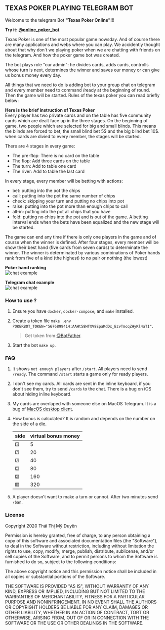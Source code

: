 ## TEXAS POKER PLAYING TELEGRAM BOT

Welcome to the telegram Bot **"Texas Poker Online"**!!!

**Try it: [@online_poker_bot](https://t.me/online_poker_bot)**

Texas Poker is one of the most popular game nowsday. And of course there are many applications and webs where you can play. We accidently thought about that why don't we playing poker when we are chatting with friends on the telegram. And how the poker game bot was created. 

The bot plays role "our admin": he divides cards, adds cards, controlls whose turn is next, determines the winner and saves our money or can give us bonus money every day.

All things that we need to do is adding bot to your group chat on telegram and every member need to  command /ready at the beginning of round. Then the game will be started. Rules of the texas poker you can read briefly below:

**Here is the brief instruction of Texas Poker**\
Every player has two private cards and on the table has five community cards which are dealt face up in the three stages.
On the beginning of game, two people which are selected for big and small blinds. This means the blinds are forced to bet, the small blind bet 5\$ and the big blind bet 10\$.
when cards are divied to every member, the stages will be started.

There are 4 stages in every game:
- The pre-flop: There is no card on the table
- The flop: Add three cards on the table
- The turn: Add to table one card 
- The river: Add to table the last card

In every stage, every member will be betting with actions:
- bet: putting into the pot the chips
- call: putting into the pot the same number of chips
- check: skipping your turn and putting no chips into pot
- raise: putting into the pot more than enough chips to call 
- all-in: putting into the pot all chips that you have
- fold: putting no chips into the pot and is out of the game.
A betting interval ends when the bets have been equalized and the new stage will be started.

The game can end any time if there is only one players in the game and of course when the winner is defined.
After four stages, every member will be show their best hand (five cards from seven cards) to determinate the winner.
The winner is determinated by various combinations of Poker hands rank from five of a kind (the highest) to no pair or nothing (the lowest) 

**Poker hand ranking**\
![chat example](https://raw.githubusercontent.com/thaithimyduyen/Poker-Telegram-Bot/master/assets/poker_hand.jpg "Chat example")

**Telegram chat example**\
![chat example](https://raw.githubusercontent.com/thaithimyduyen/Poker-Telegram-Bot/master/assets/chatexample.png "Chat example")

### How to use ?

1. Ensure you have `docker`, `docker-compose`, and `make` installed.
2. Create a token file `make .env POKERBOT_TOKEN="5676899414:AAHt58HTXV8EpaKdDx_BzvTmcqZHyKl4aTI"`.

    > Get token from [@BotFather](https://telegram.me/BotFather).
3. Start the bot `make up`.

### FAQ

1. It shows `not enough players` after `/start`.
   All players need to send `/ready`.
   The command `/start` starts a game only for ready players.
2. I don't see my cards.
   All cards are sent in the inline keyboard, if you don't see them, try
   to send `/cards` to the chat.
   There is a bug on iOS about hiding inline keyboard.
3. My cards are overlaped with someone else on MacOS Telegram.
   It is a bug of [MacOS desktop client](https://github.com/overtake/TelegramSwift/issues/575).
4. How bonus is calculated?
   It is random and depends on the number on the side of a die.

   | side | virtual bonus money |
   | ---- | ------------------- |
   | ⚀    | 5                   |
   | ⚁    | 20                  |
   | ⚂    | 40                  |
   | ⚃    | 80                  |
   | ⚄    | 160                 |
   | ⚅    | 320                 |
5. A player doesn't want to make a turn or cannot.
   After two minutes send `/ban`.

### License

Copyright 2020 Thái Thị Mỹ Duyên

Permission is hereby granted, free of charge, to any person obtaining a copy of this software and associated documentation files (the "Software"), to deal in the Software without restriction, including without limitation the rights to use, copy, modify, merge, publish, distribute, sublicense, and/or sell copies of the Software, and to permit persons to whom the Software is furnished to do so, subject to the following conditions:

The above copyright notice and this permission notice shall be included in all copies or substantial portions of the Software.

THE SOFTWARE IS PROVIDED "AS IS", WITHOUT WARRANTY OF ANY KIND, EXPRESS OR IMPLIED, INCLUDING BUT NOT LIMITED TO THE WARRANTIES OF MERCHANTABILITY, FITNESS FOR A PARTICULAR PURPOSE AND NONINFRINGEMENT. IN NO EVENT SHALL THE AUTHORS OR COPYRIGHT HOLDERS BE LIABLE FOR ANY CLAIM, DAMAGES OR OTHER LIABILITY, WHETHER IN AN ACTION OF CONTRACT, TORT OR OTHERWISE, ARISING FROM, OUT OF OR IN CONNECTION WITH THE SOFTWARE OR THE USE OR OTHER DEALINGS IN THE SOFTWARE.
